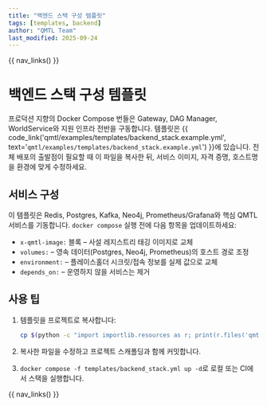 ```yaml
---
title: "백엔드 스택 구성 템플릿"
tags: [templates, backend]
author: "QMTL Team"
last_modified: 2025-09-24
---
```


{{ nav_links() }}

# 백엔드 스택 구성 템플릿

프로덕션 지향의 Docker Compose 번들은 Gateway, DAG Manager, WorldService와
지원 인프라 전반을 구동합니다. 템플릿은
{{ code_link('qmtl/examples/templates/backend_stack.example.yml', text='`qmtl/examples/templates/backend_stack.example.yml`') }}에
있습니다. 전체 배포의 출발점이 필요할 때 이 파일을 복사한 뒤, 서비스 이미지, 자격 증명,
호스트명을 환경에 맞게 수정하세요.

## 서비스 구성

이 템플릿은 Redis, Postgres, Kafka, Neo4j, Prometheus/Grafana와 핵심 QMTL 서비스를
기동합니다. `docker compose` 실행 전에 다음 항목을 업데이트하세요:

- `x-qmtl-image:` 블록 – 사설 레지스트리 태깅 이미지로 교체
- `volumes:` – 영속 데이터(Postgres, Neo4j, Prometheus)의 호스트 경로 조정
- `environment:` – 플레이스홀더 시크릿/접속 정보를 실제 값으로 교체
- `depends_on:` – 운영하지 않을 서비스는 제거

## 사용 팁

1. 템플릿을 프로젝트로 복사합니다:

   ```bash
   cp $(python -c "import importlib.resources as r; print(r.files('qmtl.examples').joinpath('templates/backend_stack.example.yml'))") ./templates/backend_stack.yml
   ```

2. 복사한 파일을 수정하고 프로젝트 스캐폴딩과 함께 커밋합니다.
3. `docker compose -f templates/backend_stack.yml up -d`로 로컬 또는 CI에서 스택을 실행합니다.

{{ nav_links() }}
